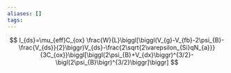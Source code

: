 ```yaml
---
aliases: []
tags:
---
```

$$
I_{ds}=\mu_{eff}C_{ox} \frac{W}{L}\biggl[\biggl(V_{g}-V_{fb}-2\psi_{B}-\frac{V_{ds}}{2}\biggr)V_{ds}-\frac{2\sqrt{2\varepsilon_{Si}qN_{a}}}{3C_{ox}}\biggl[\biggl(2\psi_{B}+V_{dx}\biggr)^{3/2}-\bigl(2\psi_{B}\bigr)^{3/2}\biggr]\biggr]
$$
